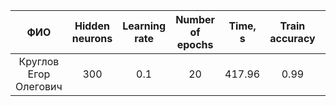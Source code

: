 | ФИО                   | Hidden neurons | Learning rate | Number of epochs | Time, s | Train accuracy | Test accuracy |
|:---------------------:|:--------------:|:-------------:|:----------------:|:-------:|:--------------:|:-------------:|
| Круглов Егор Олегович | 300            | 0.1           | 20               | 417.96  | 0.99           | 0.98          |